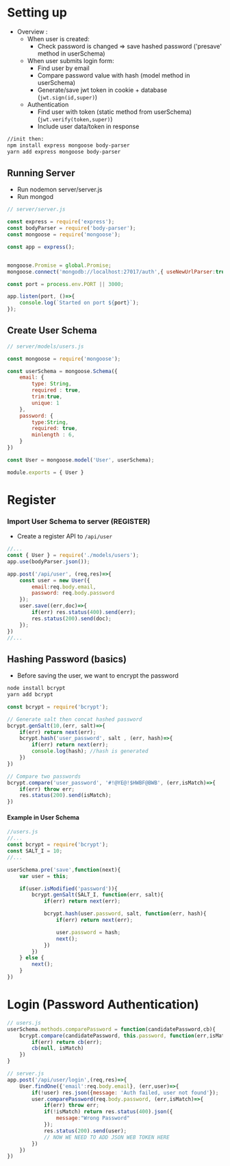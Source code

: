 # Setting up

* Overview : 
  * When user is created:
    * Check password is changed => save hashed password ('presave' method in userSchema)
  * When user submits login form:
    * Find user by email
    * Compare password value with hash (model method in userSchema)
    * Generate/save jwt token in cookie + database (`jwt.sign(id,super)`)
  * Authentication
    * Find user with token (static method from userSchema) (`jwt.verify(token,super)`)
    * Include user data/token in response

```bash
//init then:
npm install express mongoose body-parser
yarn add express mongoose body-parser
```

## Running Server
* Run nodemon server/server.js
* Run mongod

```js
// server/server.js

const express = require('express');
const bodyParser = require('body-parser');
const mongoose = require('mongoose');

const app = express();


mongoose.Promise = global.Promise;
mongoose.connect('mongodb://localhost:27017/auth',{ useNewUrlParser:true })

const port = process.env.PORT || 3000;

app.listen(port, ()=>{
    console.log(`Started on port ${port}`);
});
```

## Create User Schema

```js
// server/models/users.js

const mongoose = require('mongoose');

const userSchema = mongoose.Schema({
    email: {
        type: String,
        required : true,
        trim:true,
        unique: 1
    },
    password: {
        type:String,
        required: true,
        minlength : 6,
    }
})

const User = mongoose.model('User', userSchema);

module.exports = { User }
```

# Register
### Import User Schema to server (REGISTER)
* Create a register API to `/api/user`

```js
//...
const { User } = require('./models/users');
app.use(bodyParser.json());

app.post('/api/user', (req,res)=>{
    const user = new User({
        email:req.body.email,
        password: req.body.password
    });
    user.save((err,doc)=>{
        if(err) res.status(400).send(err);
        res.status(200).send(doc);
    });
})
//...
```

## Hashing Password (basics)
* Before saving the user, we want to encrypt the password

```bash
node install bcrypt
yarn add bcrypt
```

```js
const bcrypt = require('bcrypt');

// Generate salt then concat hashed password
bcrypt.genSalt(10,(err, salt)=>{
    if(err) return next(err);
    bcrypt.hash('user_password', salt , (err, hash)=>{
        if(err) return next(err);
        console.log(hash); //hash is generated
    })
})

// Compare two passwords
bcrypt.compare('user_password', '#!@YE@!$HWBF@BWB', (err,isMatch)=>{
    if(err) throw err;
    res.status(200).send(isMatch);
})
```

#### Example in User Schema

```js
//users.js
//...
const bcrypt = require('bcrypt');
const SALT_I = 10;
//...

userSchema.pre('save',function(next){
    var user = this;

    if(user.isModified('password')){
        bcrypt.genSalt(SALT_I, function(err, salt){
            if(err) return next(err);

            bcrypt.hash(user.password, salt, function(err, hash){
                if(err) return next(err);

                user.password = hash;
                next();
            })
        })
    } else {
        next();
    }
})
```

# Login (Password Authentication)
```js
// users.js
userSchema.methods.comparePassword = function(candidatePassword,cb){
    bcrypt.compare(candidatePassword, this.password, function(err,isMatch){
        if(err) return cb(err);
        cb(null, isMatch)
    })
}

// server.js
app.post('/api/user/login',(req,res)=>{
    User.findOne({'email':req.body.email}, (err,user)=>{
        if(!user) res.json({message: 'Auth failed, user not found'});
        user.comparePassword(req.body.password, (err,isMatch)=>{
            if(err) throw err;
            if(!isMatch) return res.status(400).json({
                message:"Wrong Password"
            });
            res.status(200).send(user);
            // NOW WE NEED TO ADD JSON WEB TOKEN HERE
        })
    })
})
```
